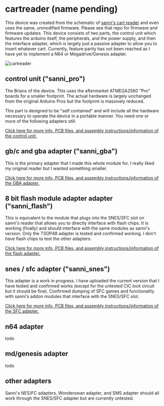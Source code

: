 # cartreader (name pending)

This device was created from the schematic of [sanni's cart reader](https://github.com/sanni/cartreader) and even uses the same, unmodified firmware. Please see that repo for firmware and firmware updates. This device consists of two parts, the control unit which features the arduino itself, the peripherals, and the power supply, and then the interface adapter, which is largely just a passive adapter to allow you to insert whatever cart. Currently, feature parity has not been reached as I have yet to implement a N64 or Megadrive/Genesis adapter. 

![cartreader](Images/rtfm.jpg)

## control unit ("sanni_pro")

The Brians of the device. This uses the aftermarket ATMEGA2560 "Pro" boards for a smaller footprint. The actual hardware is largely unchanged from the original Arduino Pros but the footprint is massively reduced. 

This part is designed to be "self contained" and will include all the hardware necessary to operate the device in a portable manner. You need one or more of the following adapters still. 

[Click here for more info, PCB files, and assembly instructions/information of the control unit.](PCB%20Files/control%20unit)


## gb/c and gba adapter ("sanni_gba")

This is the primary adapter that I made this whole module for. I really liked my original reader but I wanted something smaller. 

[Click here for more info, PCB files, and assembly instructions/information of the GBA adapter.](PCB%20Files/adapters/sanni_gba_shield)

## 8 bit flash module adapter adapter ("sanni_flash")

This is equivalent to the module that plugs into the SNES/SFC slot on sanni's reader that allows you to directly interface with flash chips. It is working (finally) and should interface with the same modules as sanni's version. Only the TSOP48 adapter is tested and confirmed working. I don't have flash chips to test the other adapters. 

[Click here for more info, PCB files, and assembly instructions/information of the flash adapter.](PCB%20Files/adapters/sanni_flash_shield)

## snes / sfc adapter ("sanni_snes")

This adapter is a work in progress. I have uploaded the current version that I have tested and confirmed works (except for the untested CIC lock circuit but it should be fine). Confirmed dumping of SFC games and functionality with sanni's addon modules that interface with the SNES/SFC slot. 

[Click here for more info, PCB files, and assembly instructions/information of the SFC adapter.](PCB%20Files/adapters/sanni_snes_shield)

## n64 adapter

todo

## md/genesis adapter

todo

## other adapters

Sanni's NES/FC adapters, Wonderswan adapter, and SMS adapter should all work through the SNES/SFC adapter but are currently untested. 
